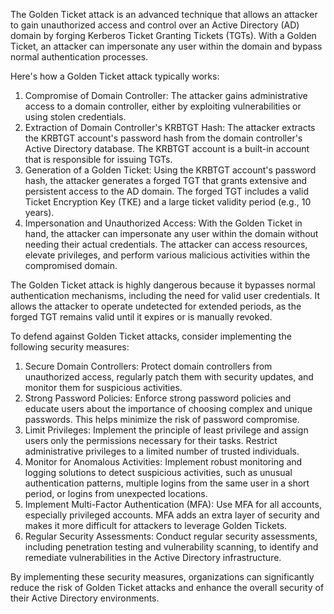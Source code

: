 The Golden Ticket attack is an advanced technique that allows an attacker to gain unauthorized access and control over an Active Directory (AD) domain by forging Kerberos Ticket Granting Tickets (TGTs). With a Golden Ticket, an attacker can impersonate any user within the domain and bypass normal authentication processes.

Here's how a Golden Ticket attack typically works:

1.  Compromise of Domain Controller: The attacker gains administrative access to a domain controller, either by exploiting vulnerabilities or using stolen credentials.
2.  Extraction of Domain Controller's KRBTGT Hash: The attacker extracts the KRBTGT account's password hash from the domain controller's Active Directory database. The KRBTGT account is a built-in account that is responsible for issuing TGTs.
3.  Generation of a Golden Ticket: Using the KRBTGT account's password hash, the attacker generates a forged TGT that grants extensive and persistent access to the AD domain. The forged TGT includes a valid Ticket Encryption Key (TKE) and a large ticket validity period (e.g., 10 years).
4.  Impersonation and Unauthorized Access: With the Golden Ticket in hand, the attacker can impersonate any user within the domain without needing their actual credentials. The attacker can access resources, elevate privileges, and perform various malicious activities within the compromised domain.

The Golden Ticket attack is highly dangerous because it bypasses normal authentication mechanisms, including the need for valid user credentials. It allows the attacker to operate undetected for extended periods, as the forged TGT remains valid until it expires or is manually revoked.

To defend against Golden Ticket attacks, consider implementing the following security measures:

1.  Secure Domain Controllers: Protect domain controllers from unauthorized access, regularly patch them with security updates, and monitor them for suspicious activities.
2.  Strong Password Policies: Enforce strong password policies and educate users about the importance of choosing complex and unique passwords. This helps minimize the risk of password compromise.
3.  Limit Privileges: Implement the principle of least privilege and assign users only the permissions necessary for their tasks. Restrict administrative privileges to a limited number of trusted individuals.
4.  Monitor for Anomalous Activities: Implement robust monitoring and logging solutions to detect suspicious activities, such as unusual authentication patterns, multiple logins from the same user in a short period, or logins from unexpected locations.
5.  Implement Multi-Factor Authentication (MFA): Use MFA for all accounts, especially privileged accounts. MFA adds an extra layer of security and makes it more difficult for attackers to leverage Golden Tickets.
6.  Regular Security Assessments: Conduct regular security assessments, including penetration testing and vulnerability scanning, to identify and remediate vulnerabilities in the Active Directory infrastructure.

By implementing these security measures, organizations can significantly reduce the risk of Golden Ticket attacks and enhance the overall security of their Active Directory environments.
